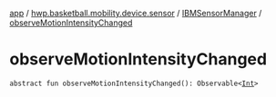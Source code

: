 [app](../../index.md) / [hwp.basketball.mobility.device.sensor](../index.md) / [IBMSensorManager](index.md) / [observeMotionIntensityChanged](.)

# observeMotionIntensityChanged

`abstract fun observeMotionIntensityChanged(): Observable<`[`Int`](https://kotlinlang.org/api/latest/jvm/stdlib/kotlin/-int/index.html)`>`